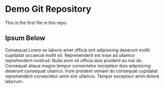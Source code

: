 # Demo Git Repository

This is the first file in this repo.

## Ipsum Below

Consequat Lorem ex laboris amet officia sint adipisicing deserunt mollit cupidatat occaecat mollit sit. Reprehenderit est esse ad ullamco reprehenderit nostrud. Nulla anim sit officia duis proident eu nisi do. Consequat aliqua magna tempor consectetur excepteur duis adipisicing deserunt consequat ullamco. Irure proident veniam do consequat cupidatat reprehenderit consectetur anim sint ullamco. Tempor excepteur anim dolore laborum.

